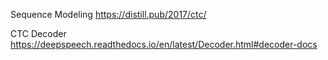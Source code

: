 Sequence Modeling
https://distill.pub/2017/ctc/

CTC Decoder
https://deepspeech.readthedocs.io/en/latest/Decoder.html#decoder-docs